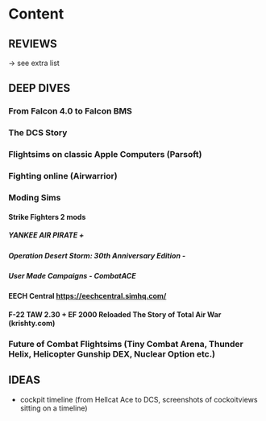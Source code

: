 # Content

## REVIEWS
-> see extra list

## DEEP DIVES
### From Falcon 4.0 to Falcon BMS
### The DCS Story
### Flightsims on classic Apple Computers (Parsoft)
### Fighting online (Airwarrior)
### Moding Sims
#### Strike Fighters 2 mods 
##### YANKEE AIR PIRATE + 
##### Operation Desert Storm: 30th Anniversary Edition - 
##### User Made Campaigns - CombatACE
#### EECH Central https://eechcentral.simhq.com/
#### F-22 TAW 2.30 + EF 2000 Reloaded The Story of Total Air War (krishty.com)
### Future of Combat Flightsims (Tiny Combat Arena, Thunder Helix, Helicopter Gunship DEX, Nuclear Option etc.)


## IDEAS
* cockpit timeline (from Hellcat Ace to DCS, screenshots of cockoitviews sitting on a timeline)
